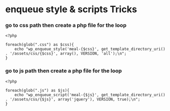 # enqueue style & scripts Tricks

### go to css path then create a php file for the loop
```
<?php 

foreach(glob(".css") as $css){
    echo "wp_enqueue_style('meal-{$css}', get_template_directory_uri() . '/assets/css/{$css}', array(), VERSION, 'all');\n";
}
```
### go to js path then create a php file for the loop
```
<?php 

foreach(glob(".js") as $js){
    echo "wp_enqueue_script('meal-{$js}', get_template_directory_uri() . '/assets/css/{$js}', array('jquery'), VERSION, true);\n";
}
```
